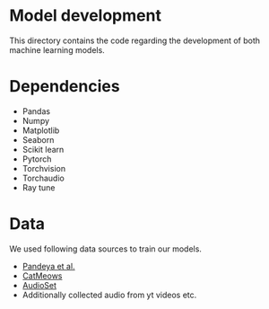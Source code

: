 # Model development

This directory contains the code regarding the development of both machine learning models. 

# Dependencies

+ Pandas
+ Numpy
+ Matplotlib
+ Seaborn
+ Scikit learn
+ Pytorch
+ Torchvision
+ Torchaudio
+ Ray tune

# Data

We used following data sources to train our models.

+ [Pandeya et al.](https://zenodo.org/records/4724180)
+ [CatMeows](https://zenodo.org/records/4008297)
+ [AudioSet](https://research.google.com/audioset/ontology/cat_1.html)
+ Additionally collected audio from yt videos etc.

